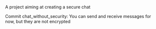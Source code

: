 A project aiming at creating a secure chat 

Commit chat_without_security:
You can send and receive messages for now, but they are not encrypted

